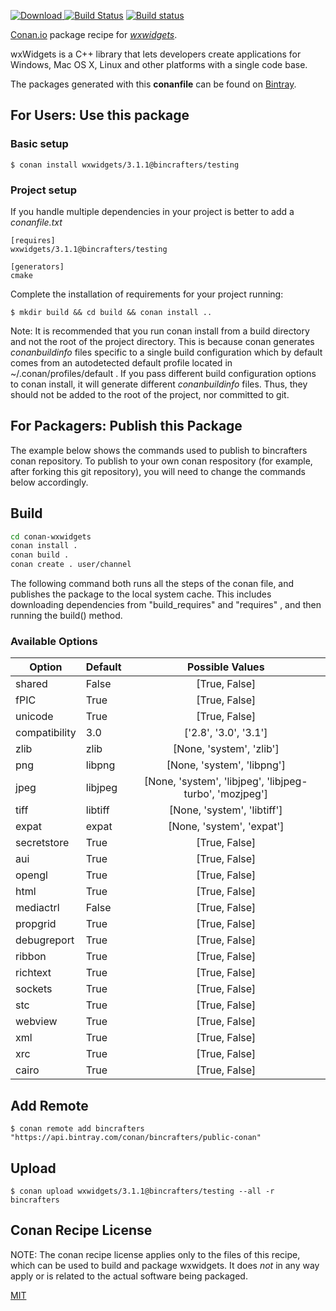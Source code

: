 [![Download](https://api.bintray.com/packages/bincrafters/public-conan/wxwidgets%3Abincrafters/images/download.svg) ](https://bintray.com/bincrafters/public-conan/wxwidgets%3Abincrafters/_latestVersion)
[![Build Status](https://travis-ci.org/bincrafters/conan-wxwidgets.svg?branch=testing%2F3.1.1)](https://travis-ci.org/bincrafters/conan-wxwidgets)
[![Build status](https://ci.appveyor.com/api/projects/status/github/bincrafters/conan-wxwidgets?branch=testing%2F3.1.1&svg=true)](https://ci.appveyor.com/project/bincrafters/conan-wxwidgets)

[Conan.io](https://conan.io) package recipe for [*wxwidgets*](https://www.wxwidgets.org/).

wxWidgets is a C++ library that lets developers create applications for Windows, Mac OS X, Linux and other platforms with a single code base.

The packages generated with this **conanfile** can be found on [Bintray](https://bintray.com/bincrafters/public-conan/wxwidgets%3Abincrafters).

## For Users: Use this package

### Basic setup

    $ conan install wxwidgets/3.1.1@bincrafters/testing

### Project setup

If you handle multiple dependencies in your project is better to add a *conanfile.txt*

    [requires]
    wxwidgets/3.1.1@bincrafters/testing

    [generators]
    cmake

Complete the installation of requirements for your project running:

    $ mkdir build && cd build && conan install ..

Note: It is recommended that you run conan install from a build directory and not the root of the project directory.  This is because conan generates *conanbuildinfo* files specific to a single build configuration which by default comes from an autodetected default profile located in ~/.conan/profiles/default .  If you pass different build configuration options to conan install, it will generate different *conanbuildinfo* files.  Thus, they should not be added to the root of the project, nor committed to git.

## For Packagers: Publish this Package

The example below shows the commands used to publish to bincrafters conan repository. To publish to your own conan respository (for example, after forking this git repository), you will need to change the commands below accordingly.

## Build 

```sh
cd conan-wxwidgets
conan install .
conan build .
conan create . user/channel
```


The following command both runs all the steps of the conan file, and publishes the package to the local system cache.  This includes downloading dependencies from "build_requires" and "requires" , and then running the build() method.



### Available Options
| Option        | Default | Possible Values  |
| ------------- |:----------------- |:------------:|
| shared      | False |  [True, False] |
| fPIC      | True |  [True, False] |
| unicode      | True |  [True, False] |
| compatibility      | 3.0 |  ['2.8', '3.0', '3.1'] |
| zlib      | zlib |  [None, 'system', 'zlib'] |
| png      | libpng |  [None, 'system', 'libpng'] |
| jpeg      | libjpeg |  [None, 'system', 'libjpeg', 'libjpeg-turbo', 'mozjpeg'] |
| tiff      | libtiff |  [None, 'system', 'libtiff'] |
| expat      | expat |  [None, 'system', 'expat'] |
| secretstore      | True |  [True, False] |
| aui      | True |  [True, False] |
| opengl      | True |  [True, False] |
| html      | True |  [True, False] |
| mediactrl      | False |  [True, False] |
| propgrid      | True |  [True, False] |
| debugreport      | True |  [True, False] |
| ribbon      | True |  [True, False] |
| richtext      | True |  [True, False] |
| sockets      | True |  [True, False] |
| stc      | True |  [True, False] |
| webview      | True |  [True, False] |
| xml      | True |  [True, False] |
| xrc      | True |  [True, False] |
| cairo      | True |  [True, False] |

## Add Remote

    $ conan remote add bincrafters "https://api.bintray.com/conan/bincrafters/public-conan"

## Upload

    $ conan upload wxwidgets/3.1.1@bincrafters/testing --all -r bincrafters


## Conan Recipe License

NOTE: The conan recipe license applies only to the files of this recipe, which can be used to build and package wxwidgets.
It does *not* in any way apply or is related to the actual software being packaged.

[MIT](git@github.com:bincrafters/conan-wxwidgets.git/blob/testing/3.1.1/LICENSE.md)
